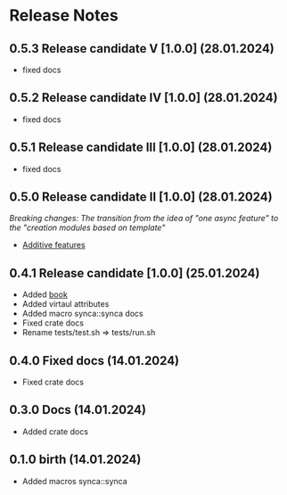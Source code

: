 # Release Notes

## 0.5.3 Release candidate V [1.0.0] (28.01.2024)

- fixed docs

## 0.5.2 Release candidate IV [1.0.0] (28.01.2024)

- fixed docs

## 0.5.1 Release candidate III [1.0.0] (28.01.2024)

- fixed docs

## 0.5.0 Release candidate II [1.0.0] (28.01.2024)

*Breaking changes: The transition from the idea of "one async feature" 
to the "creation modules based on template"*

- [Additive features](https://github.com/sgr-team/rs_synca/issues/3)

## 0.4.1 Release candidate [1.0.0] (25.01.2024)

- Added [book](https://synca.sgr-team.dev)
- Added virtaul attributes
- Added macro synca::synca docs
- Fixed crate docs
- Rename tests/test.sh => tests/run.sh

## 0.4.0 Fixed docs (14.01.2024)

- Fixed crate docs

## 0.3.0 Docs (14.01.2024)

- Added crate docs

## 0.1.0 birth (14.01.2024)

- Added macros synca::synca